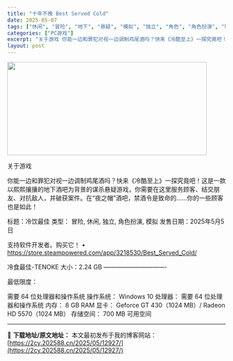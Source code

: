 ```yaml
---
title: "十年不晚 Best Served Cold"
date: 2025-05-07
tags: ["休闲", "冒险", "地下", "悬疑", "模拟", "独立", "角色", "角色扮演", "软件"]
categories: ["PC游戏"]
excerpt: "关于游戏 你能一边和罪犯对视一边调制鸡尾酒吗？快来《冷酷至上》一探究竟吧！这是一款以熙熙攘攘的地下酒吧为背景的谋杀悬疑游戏，你需要在这里服务顾客、结交朋友、对抗敌人，并破获案件。在“夜之帽”酒吧，禁酒令是致命的……你的一些顾客也是如此！ 标题：冷饮最佳 类型： 冒险, 休闲, 独立, 角色扮演, 模&hellip;"
layout: post
---
```


<img class="aligncenter size-full wp-image-12912" src="https://2cy.202588.cn/wp-content/uploads/2025/05/2025050701315377.webp" alt="" width="460" height="215" />

关于游戏

你能一边和罪犯对视一边调制鸡尾酒吗？快来《冷酷至上》一探究竟吧！这是一款以熙熙攘攘的地下酒吧为背景的谋杀悬疑游戏，你需要在这里服务顾客、结交朋友、对抗敌人，并破获案件。在“夜之帽”酒吧，禁酒令是致命的……你的一些顾客也是如此！

标题：冷饮最佳
类型： 冒险, 休闲, 独立, 角色扮演, 模拟
发售日期：2025年5月5日

支持软件开发者。购买它！
• https://store.steampowered.com/app/3218530/Best_Served_Cold/

冷食最佳-TENOKE
大小：2.24 GB
——————————-

最低限度：

需要 64 位处理器和操作系统
操作系统： Windows 10
处理器： 需要 64 位处理器和操作系统
内存： 8 GB RAM
显卡： Geforce GT 430（1024 MB）/ Radeon HD 5570（1024 MB）
存储空间： 700 MB 可用空间

---
📖 **下载地址/原文地址：** 本文最初发布于我的博客网站：[https://2cy.202588.cn/2025/05/12927/](https://2cy.202588.cn/2025/05/12927/)
